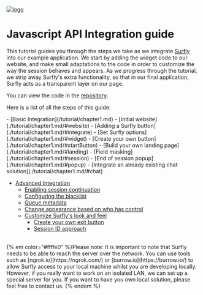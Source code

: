 <a href="https://www.surfly.com/">![logo](images/logosmall.png)</a>
# Javascript API Integration guide

This tutorial guides you through the steps we take as we integrate [Surfly](https://www.surfly.com/) into our example application. We start by adding the widget code to our website, and make small adaptations to the code in order to customize the way the session behaves and appears. As we progress through the tutorial, we strip away Surfly's extra functionality, so that in our final application, Surfly acts as a transparent layer on our page.

You can view the code in the [repository](https://github.com/MathildeJ/integrationGuide_commits/commits/master).
<p>Here is a list of all the steps of this guide:</p>
 - [Basic Integration](/tutorial/chapter1.md)
   - [Initial website](./tutorial/chapter1.md/#website)
   - [Adding a Surfly button](./tutorial/chapter1.md/#integrate)
   - [Set Surfly options](./tutorial/chapter1.md/#widget)
   - [Create your own button](./tutorial/chapter1.md/#startButton)
   - [Build your own landing page](./tutorial/chapter1.md/#landing)
   - [Field masking](./tutorial/chapter1.md/#session)
   - [End of session popup](./tutorial/chapter1.md/#popup)
   - [Integrate an already existing chat solution](./tutorial/chapter1.md/#chat)


 - [Advanced Integration](/tutorial/advancedIntegration.md)
   - [Enabling session continuation](./tutorial/advancedIntegration.md/#receipt)
   - [Configuring the blacklist](./tutorial/advancedIntegration.md/#blacklist)
   - [Queue metadata](./tutorial/advancedIntegration.md/#metadata)
   - [Change appearance based on who has control](./tutorial/advancedOptions.md/#controlAppearance)
   - [Customize Surfly's look and feel](./tutorial/advancedIntegration.md/#removeUi)
     - [Create your own exit button](./tutorial/advancedIntegration.md/#exitButton)
     - [Session ID approach](./tutorial/advancedIntegration.md/#smallButton)


<br>
{% em color="#ffffe0" %}Please note:
It is important to note that Surfly needs to be able to reach the server over the network. You can use tools such as [ngrok.io](https://ngrok.com/) or [burrow.io](https://burrow.io/) to allow Surfly access to your local machine whilst you are developing locally.  However, if you really want to work on an isolated LAN, we can set up a special server for you. If you want to have you own local solution, please feel free to contact us. {% endem %}


